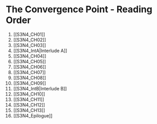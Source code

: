 ﻿# The Convergence Point - Reading Order

1. [[S3N4_CH01]]
2. [[S3N4_CH02]]
3. [[S3N4_CH03]]
4. [[S3N4_IntA|Interlude A]]
5. [[S3N4_CH04]]
6. [[S3N4_CH05]]
7. [[S3N4_CH06]]
8. [[S3N4_CH07]]
9. [[S3N4_CH08]]
10. [[S3N4_CH09]]
11. [[S3N4_IntB|Interlude B]]
12. [[S3N4_CH10]]
13. [[S3N4_CH11]]
14. [[S3N4_CH12]]
15. [[S3N4_CH13]]
16. [[S3N4_Epilogue]]
